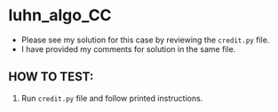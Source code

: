 # luhn_algo_CC

- Please see my solution for this case by reviewing the `credit.py` file. 
- I have provided my comments for solution in the same file.


## HOW TO TEST:
1. Run `credit.py` file and follow printed instructions.
